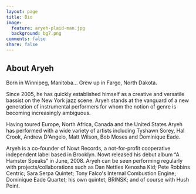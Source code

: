 ```yaml
---
layout: page
title: Bio
image:
  feature: aryeh-plaid-man.jpg
  background: bg7.png
comments: false
share: false
---
```

## About Aryeh
Born in Winnipeg, Manitoba...
Grew up in Fargo, North Dakota.

Since 2005, he has quickly established himself as a creative and versatile bassist on the New York jazz scene. Aryeh stands at the vanguard of a new generation of instrumental performers for whom the notion of genre is becoming increasingly ambiguous.

Having toured Europe, North Africa, Canada and the United States Aryeh has performed with a wide variety of artists including Tyshawn Sorey, Hal Crook, Andrew D'Angelo, Matt Wilson, Bob Moses and Dominique Eade.

Aryeh is a co-founder of Nowt Records, a not-for-profit cooperative independent label based in Brooklyn. Nowt released his debut album “A Hamster Speaks” in June, 2008. Aryeh can be seen performing regularly with projects/collaborations such as Dan Nettles Kenosha Kid; Pete Robbins Centric; Sara Serpa Quintet; Tony Falco's Internal Combustion Engine; Dominique Eade Quartet; his own quintet, BRINSK; and of course with Hush Point.
